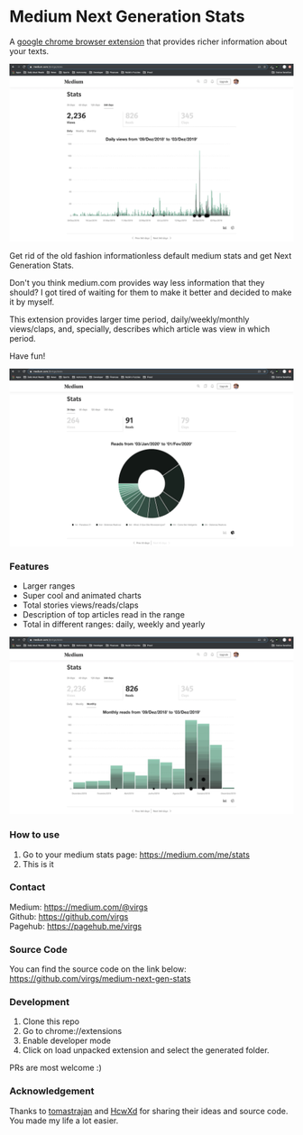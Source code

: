 # Medium Next Generation Stats

A [google chrome browser extension](https://chrome.google.com/webstore/detail/medium-next-generation-st/fhopcbdfcaleefngfpglahlpfhagendo) that provides richer information about your texts.  

![snapshot1](images/snapshot1.png)  

Get rid of the old fashion informationless default medium stats and get Next Generation Stats.

Don't you think medium.com provides way less information that they should?
I got tired of waiting for them to make it better and decided to make it by myself.

This extension provides larger time period, daily/weekly/monthly views/claps, and, specially, describes which article was view in which period.

Have fun!

![snapshot2](images/snapshot2.png)

### Features
-  Larger ranges
-  Super cool and animated charts
-  Total stories views/reads/claps
-  Description of top articles read in the range
-  Total in different ranges: daily, weekly and yearly

![snapshot3](images/snapshot3.png)

### How to use
1. Go to your medium stats page: https://medium.com/me/stats
2. This is it

### Contact
Medium: https://medium.com/@virgs  
Github: https://github.com/virgs  
Pagehub: https://pagehub.me/virgs  

### Source Code
You can find the source code on the link below: 
https://github.com/virgs/medium-next-gen-stats

### Development
1. Clone this repo
2. Go to chrome://extensions
3. Enable developer mode
4. Click on load unpacked extension and select the generated folder.

PRs are most welcome :)

### Acknowledgement
Thanks to [tomastrajan](https://github.com/tomastrajan/medium-enhanced-stats) and [HcwXd](https://github.com/HcwXd/better-medium-stats) for sharing their ideas and source code.   
You made my life a lot easier.
